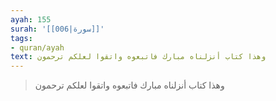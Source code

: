```yaml
---
ayah: 155
surah: '[[006|سورة]]'
tags:
- quran/ayah
text: وهذا كتاب أنزلناه مبارك فاتبعوه واتقوا لعلكم ترحمون
---
```

> وهذا كتاب أنزلناه مبارك فاتبعوه واتقوا لعلكم ترحمون

